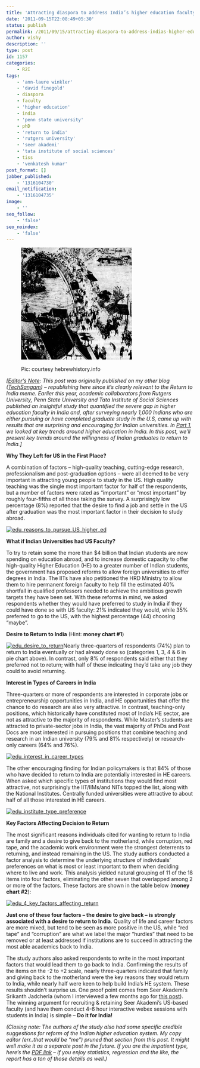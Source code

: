 ```yaml
---
title: 'Attracting diaspora to address India’s higher education faculty gap'
date: '2011-09-15T22:08:49+05:30'
status: publish
permalink: /2011/09/15/attracting-diaspora-to-address-indias-higher-education-faculty-gap
author: vishy
description: ''
type: post
id: 1157
categories: 
    - R2I
tags:
    - 'ann-laure winkler'
    - 'david finegold'
    - diaspora
    - faculty
    - 'higher education'
    - india
    - 'penn state university'
    - phD
    - 'return to india'
    - 'rutgers university'
    - 'seer akademi'
    - 'tata institute of social sciences'
    - tiss
    - 'venkatesh kumar'
post_format: []
jabber_published:
    - '1316104730'
email_notification:
    - '1316104735'
image:
    - ''
seo_follow:
    - 'false'
seo_noindex:
    - 'false'
---
```

<figure aria-describedby="caption-attachment-1746" class="wp-caption alignleft" id="attachment_1746" style="width: 298px">

[![](../../../../uploads/2011/09/42-Ic_hebrewhistory_info.jpg "42-Ic_hebrewhistory_info")](http://www.ulaar.com/wp-content/uploads/2011/09/42-Ic_hebrewhistory_info.jpg)<figcaption class="wp-caption-text" id="caption-attachment-1746">Pic: courtesy hebrewhistory.info</figcaption></figure>

*\[<span style="text-decoration: underline;">Editor’s Note</span>: This post was originally published on my other blog ([TechSangam](http://www.techsangam.com/)) – republishing here since it’s clearly relevant to the Return to India meme. Earlier this year, academic collaborators from Rutgers University, Penn State University and Tata Institute of Social Sciences published an insightful study that quantified the severe gap in higher education faculty in India and, after surveying nearly 1,000 Indians who are either pursuing or have completed graduate study in the U.S, came up with results that are surprising and encouraging for Indian universities. In [Part 1](http://www.techsangam.com/2011/09/12/will-they-return-insights-on-attracting-higher-education-diaspora-faculty/), we looked at key trends around higher education in India. In this post, we’ll present key trends around the willingness of Indian graduates to return to India.\]*

**Why They Left for US in the First Place?**

A combination of factors – high-quality teaching, cutting-edge research, professionalism and post-graduation options – were all deemed to be very important in attracting young people to study in the US. High quality teaching was the single most important factor for half of the respondents, but a number of factors were rated as “important” or “most important” by roughly four-fifths of all those taking the survey. A surprisingly low percentage (8%) reported that the desire to find a job and settle in the US after graduation was the most important factor in their decision to study abroad.

[![](http://www.techsangam.com/wp33/wp-content/uploads/2011/09/edu_reasons_to_pursue_US_higher_ed.png "edu_reasons_to_pursue_US_higher_ed")](http://www.techsangam.com/wp-content/uploads/2011/09/edu_reasons_to_pursue_US_higher_ed.png)

**What if Indian Universities had US Faculty?**

To try to retain some the more than $4 billion that Indian students are now spending on education abroad, and to increase domestic capacity to offer high-quality Higher Education (HE) to a greater number of Indian students, the government has proposed reforms to allow foreign universities to offer degrees in India. The IITs have also petitioned the HRD Ministry to allow them to hire permanent foreign faculty to help fill the estimated 40% shortfall in qualified professors needed to achieve the ambitious growth targets they have been set. With these reforms in mind, we asked respondents whether they would have preferred to study in India if they could have done so with US faculty: 21% indicated they would, while 35% preferred to go to the US, with the highest percentage (44) choosing “maybe”.

**Desire to Return to India** (Hint: **money chart #1**)

[![](http://www.techsangam.com/wp33/wp-content/uploads/2011/09/edu_desire_to_return.png "edu_desire_to_return")](http://www.techsangam.com/wp-content/uploads/2011/09/edu_desire_to_return.png)Nearly three-quarters of respondents (74%) plan to return to India eventually or had already done so (categories 1, 3, 4 &amp; 6 in pie chart above). In contrast, only 8% of respondents said either that they preferred not to return; with half of these indicating they’d take any job they could to avoid returning.

**Interest in Types of Careers in India**

Three-quarters or more of respondents are interested in corporate jobs or entrepreneurship opportunities in India, and HE opportunities that offer the chance to do research are also very attractive. In contrast, teaching-only positions, which historically have constituted most of India’s HE sector, are not as attractive to the majority of respondents. While Master’s students are attracted to private-sector jobs in India, the vast majority of PhDs and Post Docs are most interested in pursuing positions that combine teaching and research in an Indian university (79% and 81% respectively) or research-only careers (64% and 76%).

[![](http://www.techsangam.com/wp33/wp-content/uploads/2011/09/edu_interest_in_career_types.png "edu_interest_in_career_types")](http://www.techsangam.com/wp-content/uploads/2011/09/edu_interest_in_career_types.png)

The other encouraging finding for Indian policymakers is that 84% of those who have decided to return to India are potentially interested in HE careers. When asked which specific types of institutions they would find most attractive, not surprisingly the IIT/IIMs/and NITs topped the list, along with the National Institutes. Centrally funded universities were attractive to about half of all those interested in HE careers.

[![](http://www.techsangam.com/wp33/wp-content/uploads/2011/09/edu_institute_type_preference.png "edu_institute_type_preference")](http://www.techsangam.com/wp-content/uploads/2011/09/edu_institute_type_preference.png)

**Key Factors Affecting Decision to Return**

The most significant reasons individuals cited for wanting to return to India are family and a desire to give back to the motherland, while corruption, red tape, and the academic work environment were the strongest deterrents to returning, and instead remaining in the US. The study authors conducted a factor analysis to determine the underlying structure of individuals’ preferences on what is most or least important to them when deciding where to live and work. This analysis yielded natural grouping of 11 of the 18 items into four factors, eliminating the other seven that overlapped among 2 or more of the factors. These factors are shown in the table below (**money chart #2**):

[![](http://www.techsangam.com/wp33/wp-content/uploads/2011/09/edu_4_key_factors_affecting_return.png "edu_4_key_factors_affecting_return")](http://www.techsangam.com/wp-content/uploads/2011/09/edu_4_key_factors_affecting_return.png)

**Just one of these four factors – the desire to give back – is strongly associated with a desire to return to India**. Quality of life and career factors are more mixed, but tend to be seen as more positive in the US, while “red tape” and “corruption” are what we label the major “hurdles” that need to be removed or at least addressed if institutions are to succeed in attracting the most able academics back to India.

The study authors also asked respondents to write in the most important factors that would lead them to go back to India. Confirming the results of the items on the -2 to +2 scale, nearly three-quarters indicated that family and giving back to the motherland were the key reasons they would return to India, while nearly half were keen to help build India’s HE system. These results shouldn’t surprise us. One proof point comes from Seer Akademi’s Srikanth Jadcherla (whom I interviewed a few months ago for [this post](http://www.techsangam.com/2011/08/02/creating-a-nation-of-electronics-geeks/)). The winning argument for recruiting &amp; retaining Seer Akademi’s US-based faculty (and have them conduct 4-6 hour interactive webex sessions with students in India) is simple – **Do it for India!**

*(Closing note: The authors of the study also had some specific credible suggestions for reform of the Indian higher education system. My copy editor (err..that would be “me”) pruned that section from this post. It might well make it as a separate post in the future. If you are the impatient type, here’s the [PDF link](http://smlr.rutgers.edu/will-they-return) – if you enjoy statistics, regression and the like, the report has a ton of those details as well.)*